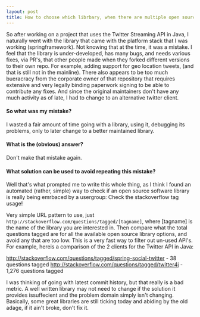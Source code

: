 ```yaml
---
layout: post
title: How to choose which librbary, when there are multiple open source libraries solving the same problem to chose from?
---
```


So after working on a project that uses the Twitter Streaming API in Java, I naturally went with the library that came with the platform stack that I was working (springframework). Not knowing that at the time, it was a mistake. I feel that the library is under-developed, has many bugs, and needs various fixes, via PR's, that other people made when they forked different versions to their own repo.  For example, adding support for geo location tweets, (and that is still not in the mainline). There also appears to be too much bueracracy from the corporate owner of that repository that requires extensive and very legally binding paperwork signing to be able to contribute any fixes. And since the original maintainers don't have any much activity as of late, I had to change to an alternative twitter client.



#### So what was my mistake?

I wasted a fair amount of time going with a library, using it, debugging its problems, only to later change to a better maintained library.

#### What is the (obvious) answer?

Don't make that mistake again.

#### What solution can be used to avoid repeating this mistake?

Well that's what prompted me to write this whole thing, as I think I found an automated (rather, simple) way to check if an open source software library is really being emrbaced by a usergroup: Check the stackoverflow tag usage!

Very simple URL pattern to use, just `http://stackoverflow.com/questions/tagged/[tagname]`, where [tagname] is the name of the library you are interested in. Then compare what the total questions tagged are for all the available open source library options, and avoid any that are too low. This is a very fast way to filter out un-used API's. For example, hereis a comparison of the 2 clients for the Twitter API in Java:

http://stackoverflow.com/questions/tagged/spring-social-twitter - 38 questions tagged
http://stackoverflow.com/questions/tagged/twitter4j - 1,276 questions tagged

I was thinking of going with latest commit history, but that really is a bad metric. A well written library may not need to change if the solution it provides issuffecient and the problem domain simply isn't changing. Basically, some great libraries are still ticking today and abiding by the old adage, if it ain't broke, don't fix it.
